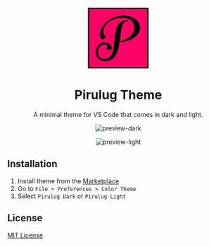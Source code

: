 <div align="center">

<img src="p-icon.jpg" width="140" />

# Pirulug Theme

A minimal theme for VS Code that comes in dark and light.

![preview-dark](https://i.imgur.com/8KtDfZj.png)

![preview-light](https://i.imgur.com/G4iIHHJ.png)

</div>

## Installation

1. Install theme from the [Marketplace](https://marketplace.visualstudio.com/items?itemName=miguelsolorio.min-theme)
2. Go to `File > Preferences > Color Theme`
3. Select `Pirulug Dark` or `Pirulug Light`

## License

[MIT License](LICENSE) 